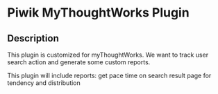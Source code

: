 # Piwik MyThoughtWorks Plugin

## Description

This plugin is customized for myThoughtWorks. We want to track user search action and generate some custom reports.

This plugin will include reports:
get pace time on search result page for tendency and distribution


